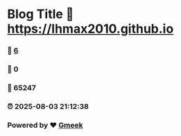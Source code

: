 # Blog Title :link: https://lhmax2010.github.io 
### :page_facing_up: [6](https://lhmax2010.github.io/tag.html) 
### :speech_balloon: 0 
### :hibiscus: 65247 
### :alarm_clock: 2025-08-03 21:12:38 
### Powered by :heart: [Gmeek](https://github.com/Meekdai/Gmeek)
